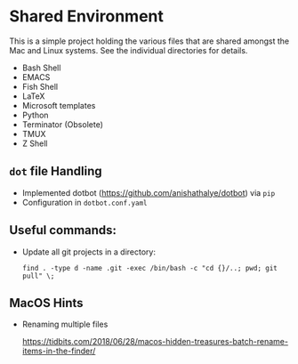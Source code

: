 # Shared Environment

This is a simple project holding the various files that are shared amongst the Mac and Linux systems. See the individual directories for details.

- Bash Shell
- EMACS
- Fish Shell
- LaTeX
- Microsoft templates
- Python
- Terminator (Obsolete)
- TMUX
- Z Shell

## `dot` file Handling

- Implemented dotbot (https://github.com/anishathalye/dotbot) via `pip`
- Configuration in `dotbot.conf.yaml`

## Useful commands:
 
- Update all git projects in a directory:

  `find . -type d -name .git -exec /bin/bash -c "cd {}/..; pwd; git pull" \;`

## MacOS Hints

- Renaming multiple files

  https://tidbits.com/2018/06/28/macos-hidden-treasures-batch-rename-items-in-the-finder/